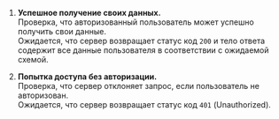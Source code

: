 1. **Успешное получение своих данных.**  
   Проверка, что авторизованный пользователь может успешно получить свои данные.  
   Ожидается, что сервер возвращает статус код `200` и тело ответа содержит все данные пользователя в соответствии с ожидаемой схемой.

2. **Попытка доступа без авторизации.**  
   Проверка, что сервер отклоняет запрос, если пользователь не авторизован.  
   Ожидается, что сервер возвращает статус код `401` (Unauthorized).

